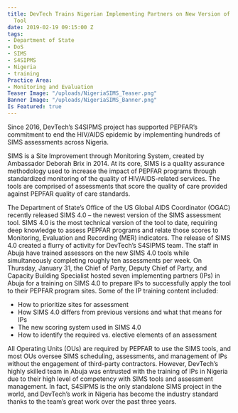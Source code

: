 ```yaml
---
title: DevTech Trains Nigerian Implementing Partners on New Version of SIMS Assessment
  Tool
date: 2019-02-19 09:15:00 Z
tags:
- Department of State
- DoS
- SIMS
- S4SIPMS
- Nigeria
- training
Practice Area:
- Monitoring and Evaluation
Teaser Image: "/uploads/NigeriaSIMS_Teaser.png"
Banner Image: "/uploads/NigeriaSIMS_Banner.png"
Is Featured: true
---
```


Since 2016, DevTech’s S4SIPMS project has supported PEPFAR’s commitment to end the HIV/AIDS epidemic by implementing hundreds of SIMS assessments across Nigeria.

SIMS is a Site Improvement through Monitoring System, created by Ambassador Deborah Brix in 2014. At its core, SIMS is a quality assurance methodology used to increase the impact of PEPFAR programs through standardized monitoring of the quality of HIV/AIDS-related services. The tools are comprised of assessments that score the quality of care provided against PEPFAR quality of care standards.

The Department of State’s Office of the US Global AIDS Coordinator (OGAC) recently released SIMS 4.0 – the newest version of the SIMS assessment tool. SIMS 4.0 is the most technical version of the tool to date, requiring deep knowledge to assess PEPFAR programs and relate those scores to Monitoring, Evaluation and Recording (MER) indicators. The release of SIMS 4.0 created a flurry of activity for DevTech’s S4SIPMS team. The staff in Abuja have trained assessors on the new SIMS 4.0 tools while simultaneously completing roughly ten assessments per week. On Thursday, January 31, the Chief of Party, Deputy Chief of Party, and Capacity Building Specialist hosted seven implementing partners (IPs) in Abuja for a training on SIMS 4.0 to prepare IPs to successfully apply the tool to their PEPFAR program sites. Some of the IP training content included:
* How to prioritize sites for assessment
* How SIMS 4.0 differs from previous versions and what that means for IPs
* The new scoring system used in SIMS 4.0
* How to identify the required vs. elective elements of an assessment

All Operating Units (OUs) are required by PEPFAR to use the SIMS tools, and most OUs oversee SIMS scheduling, assessments, and management of IPs without the engagement of third-party contractors.  However, DevTech’s highly skilled team in Abuja was entrusted with the training of IPs in Nigeria due to their high level of competency with SIMS tools and assessment management. In fact, S4SIPMS is the only standalone SIMS project in the world, and DevTech’s work in Nigeria has become the industry standard thanks to the team’s great work over the past three years.
